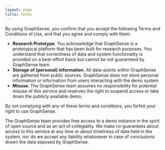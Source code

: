 ```yaml
---
layout: page
title: Terms
---
```


By using GraphSense, you confirm that you accept the following Terms and Conditions of Use, and that you agree and comply with them:

  * **Research Prototype**. You acknowledge that GraphSense is a prototypical platform that has been built for research purposes. You understand that correctness of data and system functionality is provided on a best-effort  basis but cannot be not guaranteed by GraphSense team.
  * **Storage of (personal) information.** All data-points within GraphSense are gathered from public sources. GraphSense does not store personal information or information from users interacting with the demo system
  * **Misuse**. The GraphSense team assumes no responsibility for potential misuse of this service and reserves the right to suspend access or take down the publicly available demo.

By not complying with any of these terms and conditions, you forfeit your right to use GraphSense.

The GraphSense team provides free access to a demo instance in the spirit of open source and as an act of collegiality. We make no guarantees about access to this service at any time or about timeliness of data held in the system, nor do we accept any liability whatsoever in case of conclusions drawn the data exposed by GraphSense.
